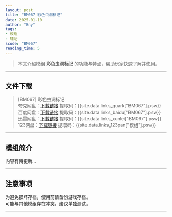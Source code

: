 ```yaml
---
layout: post
title: "BM067 彩色虫洞标记"
date: 2025-01-10
author: "Bny"
tags: 
- 模组
- 辅助
scode: "BM067"
reading_time: 5
---
```


> 本文介绍模组 **彩色虫洞标记** 的功能与特点，帮助玩家快速了解并使用。

---

## 文件下载

> [BM067] 彩色虫洞标记  
夸克网盘：[下载链接]({{site.data.links_quark["BM067"].url}}) 提取码：{{site.data.links_quark["BM067"].psw}}  
百度网盘：[下载链接]({{site.data.links_baidu["BM067"].url}}) 提取码：{{site.data.links_baidu["BM067"].psw}}  
迅雷网盘：[下载链接]({{site.data.links_xunlei["BM067"].url}}) 提取码：{{site.data.links_xunlei["BM067"].psw}}  
123网盘：[下载链接]({{site.data.links_123pan["模组"].url}}) 提取码：{{site.data.links_123pan["模组"].psw}}  

---

## 模组简介

>  
内容有待更新...  

---

## 注意事项

>  
为避免损坏存档，使用前请备份游戏存档。  
可能与其他模组存在冲突，建议单独测试。  

---

